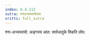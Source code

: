 ```yaml
---
index: 6.4.112
sutra: श्नाऽभ्यस्तयोरातः
vritti: full_sutra
---
```


श्ना-अभ्यस्तयो: अङ्गस्य आत: सार्वधातुके क्ङिति लोप: 